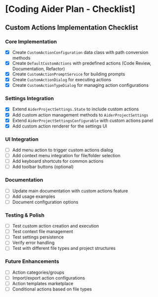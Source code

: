 # [Coding Aider Plan - Checklist]

## Custom Actions Implementation Checklist

### Core Implementation
- [x] Create `CustomActionConfiguration` data class with path conversion methods
- [x] Create `DefaultCustomActions` with predefined actions (Code Review, Documentation, Refactor)
- [x] Create `CustomActionPromptService` for building prompts
- [x] Create `CustomActionDialog` for executing actions
- [x] Create `CustomActionTypeDialog` for managing action configurations

### Settings Integration
- [x] Extend `AiderProjectSettings.State` to include custom actions
- [x] Add custom action management methods to `AiderProjectSettings`
- [x] Extend `AiderProjectSettingsConfigurable` with custom actions panel
- [x] Add custom action renderer for the settings UI

### UI Integration
- [ ] Add menu action to trigger custom actions dialog
- [ ] Add context menu integration for file/folder selection
- [ ] Add keyboard shortcuts for common actions
- [ ] Add toolbar buttons (optional)

### Documentation
- [ ] Update main documentation with custom actions feature
- [ ] Add usage examples
- [ ] Document configuration options

### Testing & Polish
- [ ] Test custom action creation and execution
- [ ] Test context file management
- [ ] Test settings persistence
- [ ] Verify error handling
- [ ] Test with different file types and project structures

### Future Enhancements
- [ ] Action categories/groups
- [ ] Import/export action configurations
- [ ] Action templates marketplace
- [ ] Conditional actions based on file types
